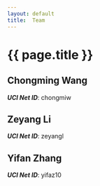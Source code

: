 ```yaml
---
layout: default
title:  Team
---
```


# {{ page.title }}


## Chongming Wang
***UCI Net ID***: chongmiw

## Zeyang Li
***UCI Net ID***: zeyangl

## Yifan Zhang
***UCI Net ID***: yifaz10
